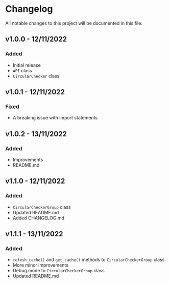 # Changelog

All notable changes to this project will be documented in this file.

## v1.0.0 - 12/11/2022

### Added
- Initial release
- `API` class
- `CircularChecker` class

## v1.0.1 - 12/11/2022

### Fixed
- A breaking issue with import statements

## v1.0.2 - 13/11/2022

### Added
- Improvements 
- README.md

## v1.1.0 - 12/11/2022

### Added
- `CircularCheckerGroup` class
- Updated README.md
- Added CHANGELOG.md

## v1.1.1 - 13/11/2022

### Added
- `refesh_cache()` and `get_cache()` methods to `CircularCheckerGroup` class
- More minor improvements
- Debug mode to `CircularCheckerGroup` class
- Updated README.md